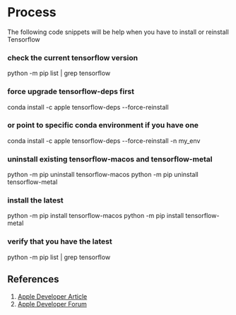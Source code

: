 # Process

The following code snippets will be help when you have to install or reinstall Tensorflow

### check the current tensorflow version

python -m pip list | grep tensorflow
### force upgrade tensorflow-deps first
conda install -c apple tensorflow-deps --force-reinstall
### or point to specific conda environment if you have one
conda install -c apple tensorflow-deps --force-reinstall -n my_env
### uninstall existing tensorflow-macos and tensorflow-metal
python -m pip uninstall tensorflow-macos
python -m pip uninstall tensorflow-metal
### install the latest
python -m pip install tensorflow-macos
python -m pip install tensorflow-metal
### verify that you have the latest 
python -m pip list | grep tensorflow


## References
1. [Apple Developer Article](https://developer.apple.com/metal/tensorflow-plugin/)
2. [Apple Developer Forum](https://developer.apple.com/forums/thread/691578)